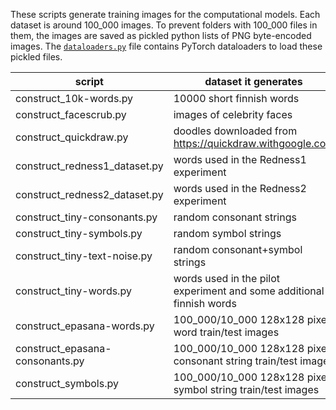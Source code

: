 These scripts generate training images for the computational models. Each dataset is around 100_000 images. To prevent folders with 100_000 files in them, the images are saved as pickled python lists of PNG byte-encoded images. The [`dataloaders.py`](../../../blob/master/dataloaders.py) file contains PyTorch dataloaders to load these pickled files.

| script                          | dataset it generates
|---------------------------------|---------------------------------------------------------------------
| construct_10k-words.py          | 10000 short finnish words
| construct_facescrub.py          | images of celebrity faces
| construct_quickdraw.py          | doodles downloaded from https://quickdraw.withgoogle.com
| construct_redness1_dataset.py   | words used in the Redness1 experiment
| construct_redness2_dataset.py   | words used in the Redness2 experiment
| construct_tiny-consonants.py    | random consonant strings
| construct_tiny-symbols.py       | random symbol strings
| construct_tiny-text-noise.py    | random consonant+symbol strings
| construct_tiny-words.py         | words used in the pilot experiment and some additional finnish words
| construct_epasana-words.py      | 100_000/10_000 128x128 pixel word train/test images
| construct_epasana-consonants.py | 100_000/10_000 128x128 pixel consonant string train/test images
| construct_symbols.py            | 100_000/10_000 128x128 pixel symbol string train/test images

